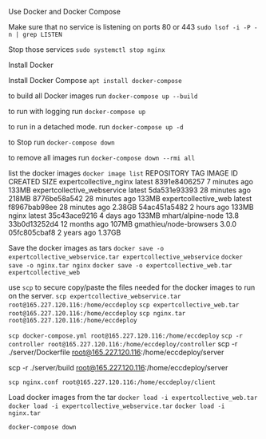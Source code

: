 Use Docker and Docker Compose

Make sure that no service is listening on ports 80 or 443
`sudo lsof -i -P -n | grep LISTEN`

Stop those services
`sudo systemctl stop nginx`

Install Docker

Install Docker Compose
`apt install docker-compose`

to build all Docker images
run `docker-compose up --build`

to run with logging
run `docker-compose up`

to run in a detached mode.
run `docker-compose up -d`

to Stop
run `docker-compose down`

to remove all images
run `docker-compose down --rmi all`

list the docker images `docker image list`
REPOSITORY TAG IMAGE ID CREATED SIZE
expertcollective_nginx latest 8391e8406257 7 minutes ago 133MB
expertcollective_webservice latest 5da531e93393 28 minutes ago 218MB
<none> <none> 8776be58a542 28 minutes ago 133MB
expertcollective_web latest f8967bab98ee 28 minutes ago 2.38GB
<none> <none> 54ac451a5482 2 hours ago 133MB
nginx latest 35c43ace9216 4 days ago 133MB
mhart/alpine-node 13.8 33b0d13252d4 12 months ago 107MB
gmathieu/node-browsers 3.0.0 05fc805cbaf8 2 years ago 1.37GB

Save the docker images as tars
`docker save -o expertcollective_webservice.tar expertcollective_webservice`
`docker save -o nginx.tar nginx`
`docker save -o expertcollective_web.tar expertcollective_web`

use `scp` to secure copy/paste the files needed for the docker images to run on the server.
`scp expertcollective_webservice.tar root@165.227.120.116:/home/eccdeploy`
`scp expertcollective_web.tar root@165.227.120.116:/home/eccdeploy`
`scp nginx.tar root@165.227.120.116:/home/eccdeploy`

`scp docker-compose.yml root@165.227.120.116:/home/eccdeploy`
`scp -r controller root@165.227.120.116:/home/eccdeploy/controller`
scp -r ./server/Dockerfile root@165.227.120.116:/home/eccdeploy/server

scp -r ./server/build root@165.227.120.116:/home/eccdeploy/server

`scp nginx.conf root@165.227.120.116:/home/eccdeploy/client`

Load docker images from the tar
`docker load -i expertcollective_web.tar`
`docker load -i expertcollective_webservice.tar`
`docker load -i nginx.tar`

`docker-compose down`
